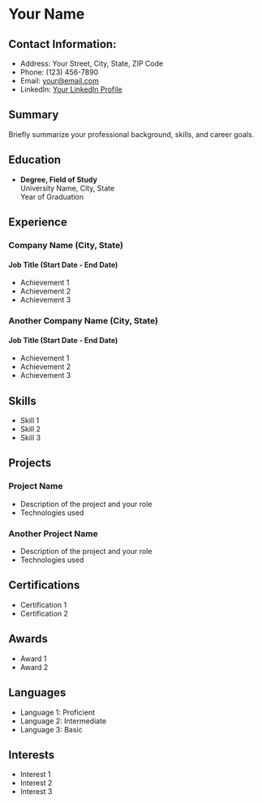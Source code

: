# Your Name

## Contact Information:
- Address: Your Street, City, State, ZIP Code
- Phone: (123) 456-7890
- Email: your@email.com
- LinkedIn: [Your LinkedIn Profile](https://www.linkedin.com/in/yourprofile)

## Summary

Briefly summarize your professional background, skills, and career goals.

## Education

- **Degree, Field of Study**\
  University Name, City, State\
  Year of Graduation

## Experience

### Company Name (City, State)
#### Job Title (Start Date - End Date)

- Achievement 1
- Achievement 2
- Achievement 3

### Another Company Name (City, State)
#### Job Title (Start Date - End Date)

- Achievement 1
- Achievement 2
- Achievement 3

## Skills

- Skill 1
- Skill 2
- Skill 3

## Projects

### Project Name
- Description of the project and your role
- Technologies used

### Another Project Name
- Description of the project and your role
- Technologies used

## Certifications

- Certification 1
- Certification 2

## Awards

- Award 1
- Award 2

## Languages

- Language 1: Proficient
- Language 2: Intermediate
- Language 3: Basic

## Interests

- Interest 1
- Interest 2
- Interest 3
